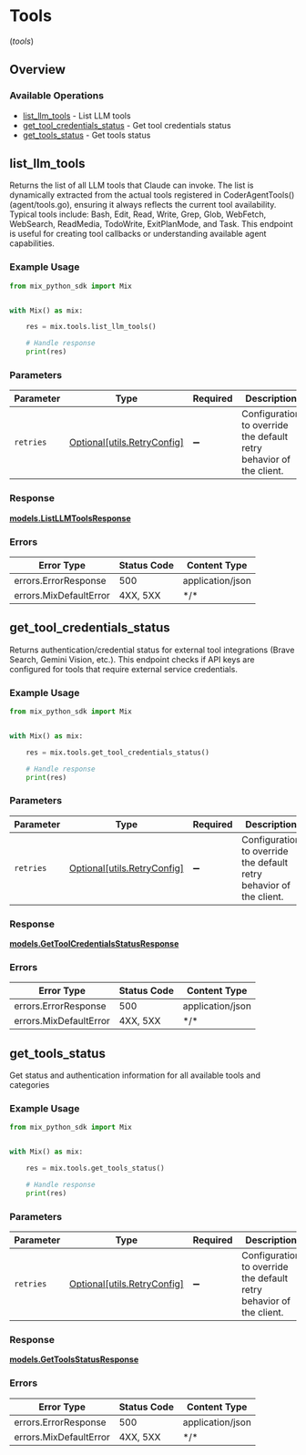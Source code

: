 # Tools
(*tools*)

## Overview

### Available Operations

* [list_llm_tools](#list_llm_tools) - List LLM tools
* [get_tool_credentials_status](#get_tool_credentials_status) - Get tool credentials status
* [get_tools_status](#get_tools_status) - Get tools status

## list_llm_tools

Returns the list of all LLM tools that Claude can invoke. The list is dynamically extracted from the actual tools registered in CoderAgentTools() (agent/tools.go), ensuring it always reflects the current tool availability. Typical tools include: Bash, Edit, Read, Write, Grep, Glob, WebFetch, WebSearch, ReadMedia, TodoWrite, ExitPlanMode, and Task. This endpoint is useful for creating tool callbacks or understanding available agent capabilities.

### Example Usage

<!-- UsageSnippet language="python" operationID="listLLMTools" method="get" path="/api/tools" -->
```python
from mix_python_sdk import Mix


with Mix() as mix:

    res = mix.tools.list_llm_tools()

    # Handle response
    print(res)

```

### Parameters

| Parameter                                                           | Type                                                                | Required                                                            | Description                                                         |
| ------------------------------------------------------------------- | ------------------------------------------------------------------- | ------------------------------------------------------------------- | ------------------------------------------------------------------- |
| `retries`                                                           | [Optional[utils.RetryConfig]](../../models/utils/retryconfig.md)    | :heavy_minus_sign:                                                  | Configuration to override the default retry behavior of the client. |

### Response

**[models.ListLLMToolsResponse](../../models/listllmtoolsresponse.md)**

### Errors

| Error Type             | Status Code            | Content Type           |
| ---------------------- | ---------------------- | ---------------------- |
| errors.ErrorResponse   | 500                    | application/json       |
| errors.MixDefaultError | 4XX, 5XX               | \*/\*                  |

## get_tool_credentials_status

Returns authentication/credential status for external tool integrations (Brave Search, Gemini Vision, etc.). This endpoint checks if API keys are configured for tools that require external service credentials.

### Example Usage

<!-- UsageSnippet language="python" operationID="getToolCredentialsStatus" method="get" path="/api/tools/credentials-status" -->
```python
from mix_python_sdk import Mix


with Mix() as mix:

    res = mix.tools.get_tool_credentials_status()

    # Handle response
    print(res)

```

### Parameters

| Parameter                                                           | Type                                                                | Required                                                            | Description                                                         |
| ------------------------------------------------------------------- | ------------------------------------------------------------------- | ------------------------------------------------------------------- | ------------------------------------------------------------------- |
| `retries`                                                           | [Optional[utils.RetryConfig]](../../models/utils/retryconfig.md)    | :heavy_minus_sign:                                                  | Configuration to override the default retry behavior of the client. |

### Response

**[models.GetToolCredentialsStatusResponse](../../models/gettoolcredentialsstatusresponse.md)**

### Errors

| Error Type             | Status Code            | Content Type           |
| ---------------------- | ---------------------- | ---------------------- |
| errors.ErrorResponse   | 500                    | application/json       |
| errors.MixDefaultError | 4XX, 5XX               | \*/\*                  |

## get_tools_status

Get status and authentication information for all available tools and categories

### Example Usage

<!-- UsageSnippet language="python" operationID="getToolsStatus" method="get" path="/api/tools/status" -->
```python
from mix_python_sdk import Mix


with Mix() as mix:

    res = mix.tools.get_tools_status()

    # Handle response
    print(res)

```

### Parameters

| Parameter                                                           | Type                                                                | Required                                                            | Description                                                         |
| ------------------------------------------------------------------- | ------------------------------------------------------------------- | ------------------------------------------------------------------- | ------------------------------------------------------------------- |
| `retries`                                                           | [Optional[utils.RetryConfig]](../../models/utils/retryconfig.md)    | :heavy_minus_sign:                                                  | Configuration to override the default retry behavior of the client. |

### Response

**[models.GetToolsStatusResponse](../../models/gettoolsstatusresponse.md)**

### Errors

| Error Type             | Status Code            | Content Type           |
| ---------------------- | ---------------------- | ---------------------- |
| errors.ErrorResponse   | 500                    | application/json       |
| errors.MixDefaultError | 4XX, 5XX               | \*/\*                  |